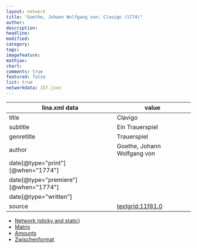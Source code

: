 ```yaml
---
layout: network
title: "Goethe, Johann Wolfgang von: Clavigo (1774)"
author:
description:
headline:
modified:
category:
tags:
imagefeature: 
mathjax: 
chart: 
comments: true
featured: false
list: true
networkdata: 157.json
---
```

lina.xml data  | value
------------- | -------------
title|Clavigo
subtitle|Ein Trauerspiel
genretitle|Trauerspiel
author|Goethe, Johann Wolfgang von
date[@type="print"][@when="1774"]|
date[@type="premiere"][@when="1774"]|
date[@type="written"]|
source|[textgrid:11f81.0](https://textgridlab.org/1.0/tgcrud-public/rest/textgrid:11f81.0/data)



* [Network (sticky and static)](/linas/network157)
* [Matrix](/linas/matrix157)
* [Amounts](/linas/amount157)
* [Zwischenformat](/linas/lina157 )
